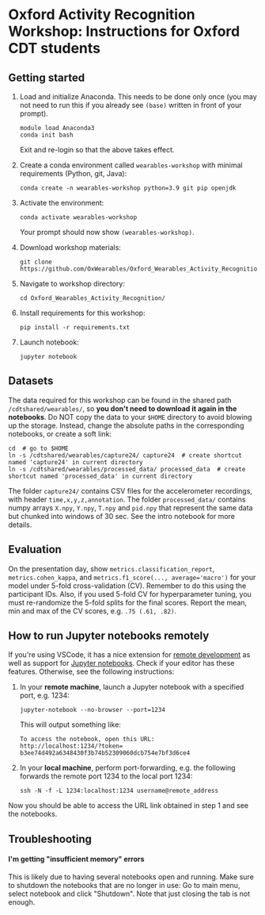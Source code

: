 # Oxford Activity Recognition Workshop: Instructions for Oxford CDT students

## Getting started

1. Load and initialize Anaconda. This needs to be done only once (you may not need to run this if you already see `(base)` written in front of your prompt).

   ```console
   module load Anaconda3
   conda init bash
   ```
   Exit and re-login so that the above takes effect.
1. Create a conda environment called `wearables-workshop` with minimal requirements (Python, git, Java):
    ```console
    conda create -n wearables-workshop python=3.9 git pip openjdk
    ```
1. Activate the environment:
    ```console
    conda activate wearables-workshop
    ```
    Your prompt should now show `(wearables-workshop)`.
1. Download workshop materials:
    ```console
    git clone https://github.com/OxWearables/Oxford_Wearables_Activity_Recognition.git
    ```
1. Navigate to workshop directory:
    ```console
    cd Oxford_Wearables_Activity_Recognition/
    ```
1. Install requirements for this workshop:
    ```console
    pip install -r requirements.txt
    ```
1. Launch notebook:
    ```console
    jupyter notebook
    ```

## Datasets

The data required for this workshop can be found in the shared path
`/cdtshared/wearables/`, so **you don't need to download it again in the notebooks**.
Do NOT copy the data to your `$HOME` directory to avoid blowing up the storage.
Instead, change the absolute paths in the corresponding notebooks, or create a soft link:
```console
cd  # go to $HOME
ln -s /cdtshared/wearables/capture24/ capture24  # create shortcut named 'capture24' in current directory
ln -s /cdtshared/wearables/processed_data/ processed_data  # create shortcut named 'processed_data' in current directory
```

The folder `capture24/` contains CSV files for the accelerometer recordings,
with header `time,x,y,z,annotation`. The folder `processed_data/` contains numpy
arrays `X.npy`, `Y.npy`, `T.npy` and `pid.npy` that represent the same data but
chunked into windows of 30 sec. See the intro notebook for more details.

## Evaluation
On the presentation day, show `metrics.classification_report`,
`metrics.cohen_kappa`, and `metrics.f1_score(..., average='macro')` for your
model under 5-fold cross-validation (CV). Remember to do this using the
participant IDs. Also, if you used 5-fold CV for hyperparameter
tuning, you must re-randomize the 5-fold splits for the final scores. Report the
mean, min and max of the CV scores, e.g. `.75 (.61, .82)`.

## How to run Jupyter notebooks remotely

If you're using VSCode, it has a nice extension for [remote
development](https://code.visualstudio.com/docs/remote/ssh) as well as support
for [Jupyter
notebooks](https://code.visualstudio.com/docs/datascience/jupyter-notebooks).
Check if your editor has these features. Otherwise, see the following
instructions:

1. In your **remote machine**, launch a Jupyter notebook with a specified port, e.g. 1234:
   ```console
   jupyter-notebook --no-browser --port=1234
   ```
   This will output something like:
   ```console
   To access the notebook, open this URL:
   http://localhost:1234/?token=
   b3ee74d492a6348430f3b74b52309060dcb754e7bf3d6ce4
   ```

1. In your **local machine**, perform port-forwarding, e.g. the following forwards the remote port 1234 to the local port 1234:
   ```console
   ssh -N -f -L 1234:localhost:1234 username@remote_address
   ```

Now you should be able to access the URL link obtained in step 1 and see the notebooks.

## Troubleshooting

#### I'm getting "insufficient memory" errors

This is likely due to having several notebooks open and running. Make sure to
shutdown the notebooks that are no longer in use: Go to main menu, select notebook and click "Shutdown". Note that just closing the tab is not enough.

